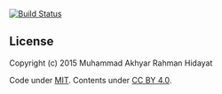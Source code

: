[![Build Status](https://travis-ci.org/akhyarrh/akhyarrh.github.io.svg?branch=master)](https://travis-ci.org/akhyarrh/akhyarrh.github.io)

## License

Copyright (c) 2015 Muhammad Akhyar Rahman Hidayat

Code under [MIT](LICENSE). Contents under [CC BY 4.0](http://creativecommons.org/licenses/by/4.0/).
